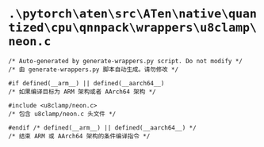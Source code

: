 # `.\pytorch\aten\src\ATen\native\quantized\cpu\qnnpack\wrappers\u8clamp\neon.c`

```
/* Auto-generated by generate-wrappers.py script. Do not modify */
/* 由 generate-wrappers.py 脚本自动生成。请勿修改 */

#if defined(__arm__) || defined(__aarch64__)
/* 如果编译目标为 ARM 架构或者 AArch64 架构 */

#include <u8clamp/neon.c>
/* 包含 u8clamp/neon.c 头文件 */

#endif /* defined(__arm__) || defined(__aarch64__) */
/* 结束 ARM 或 AArch64 架构的条件编译指令 */
```